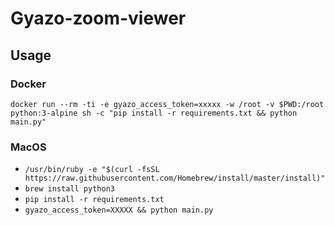 # Gyazo-zoom-viewer

## Usage

### Docker
`docker run --rm -ti -e gyazo_access_token=xxxxx -w /root -v $PWD:/root python:3-alpine sh -c "pip install -r requirements.txt && python main.py"`

### MacOS
- `/usr/bin/ruby -e "$(curl -fsSL https://raw.githubusercontent.com/Homebrew/install/master/install)"`
- `brew install python3`
- `pip install -r requirements.txt`
- `gyazo_access_token=XXXXX && python main.py`
